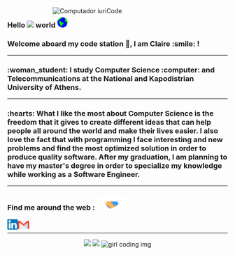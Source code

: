 <img src="https://raw.githubusercontent.com/MicaelliMedeiros/micaellimedeiros/master/image/computer-illustration.png" min-width="400px" max-width="400px" width="400px" align="right" alt="Computador iuriCode">

<h3> 
  Hello <a href="https://kleriana-kurra.com/"><img src="https://media.giphy.com/media/hvRJCLFzcasrR4ia7z/giphy.gif" width="25px"></a> world <img                                 src="https://github.com/SatYu26/SatYu26/blob/master/Assets/Earth.gif" width="24px">
  
  <h3>Welcome aboard my code station 🚀, I am Claire :smile: ! </h3>
</h3>

----

<h3> 
  :woman_student: I study Computer Science :computer: and Telecommunications at the National and Kapodistrian University of Athens. 
</h3>

----

<h3>
  :hearts: What I like the most about Computer Science is the freedom that it gives to create different ideas that can help people all around the world and make their lives       easier. I also love the fact that with programming I face interesting and new problems and find the most optimized solution in order to produce quality software.
  After my graduation, I am planning to have my master's degree in order to specialize my knowledge while working as a Software Engineer. 
</h3>

----

<h3> Find me around the web : <img src="https://github.com/SatYu26/SatYu26/blob/master/Assets/Handshake.gif" height="32px"> </h3>
<p>
  <a href="https://www.linkedin.com/in/kleriana-kurra/">
    <img align="left" alt="Kleriana Kurra | Linkedin" width="24px" src="https://github.com/SatYu26/SatYu26/blob/master/Assets/Linkedin.svg" />
  </a> 
  &nbsp;&nbsp;
  <a href="mailto:klerianakurra@gmail.com">
    <img align="left" alt="Kleriana Kurra | Gmail" width="26px" src="https://github.com/SatYu26/SatYu26/blob/master/Assets/Gmail.svg" />
  </a>
</p>

----

<p align="center">
  <img width="49%" src="https://github-readme-stats.vercel.app/api?username=sdi1800230&show_icons=true&theme=jolly" />
  <img width="49%" src="https://github-readme-streak-stats.herokuapp.com/?user=sdi1800230&theme=jolly" />
  <img align="center" src="https://miro.medium.com/max/1600/0*K2WLMTExLyida7OR.gif" width="400" height="300" alt="girl coding img" >
</p>
